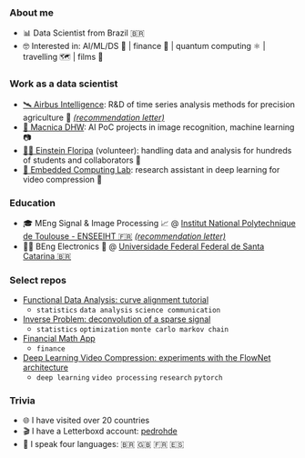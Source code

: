 ### About me

- 📊 Data Scientist from Brazil 🇧🇷
- 🤓 Interested in: AI/ML/DS 🤖 | finance 💸 | quantum computing ⚛️ | travelling 🗺️ | films 🎥

### Work as a data scientist

- [🛰️ Airbus Intelligence](https://www.intelligence-airbusds.com/): R&D of time series analysis methods for precision agriculture 🌱 [_(recommendation letter)_](./recommendations/AIRBUS.pdf)
- [💼 Macnica DHW](https://www.macnicadhw.com.br/): AI PoC projects in image recognition, machine learning 📷
- [👨‍🏫 Einstein Floripa](https://einsteinfloripa.com.br/) (volunteer): handling data and analysis for hundreds of students and collaborators 📖
- [🔬 Embedded Computing Lab](https://eclab.paginas.ufsc.br/): research assistant in deep learning for video compression 🧠

### Education

- 🎓 MEng Signal & Image Processing 📈 @ [Institut National Polytechnique de Toulouse - ENSEEIHT 🇫🇷](https://www.enseeiht.fr/fr/index.html) [_(recommendation letter)_](./recommendations/INP-ENSEEIHT.pdf)
- 🧑‍🎓 BEng Electronics 🔌 @ [Universidade Federal Federal de Santa Catarina 🇧🇷](https://en.ufsc.br/)

### Select repos
- [Functional Data Analysis: curve alignment tutorial](https://pedrorohde.github.io/landmark-registration/)
  - `statistics` `data analysis` `science communication`
- [Inverse Problem: deconvolution of a sparse signal](https://github.com/pedrorohde/n7-inverse-problems)
  - `statistics` `optimization` `monte carlo markov chain`
- [Financial Math App](https://share.streamlit.io/pedrorohde/fin-math-app)
  - `finance`
- [Deep Learning Video Compression: experiments with the FlowNet architecture](https://github.com/pedrorohde/flownet2-pytorch)
  - `deep learning` `video processing` `research` `pytorch`

### Trivia
- 🌐 I have visited over 20 countries<!--: [some pictures](./)-->
- 🎬 I have a Letterboxd account: [pedrohde](https://letterboxd.com/pedrohde/)
- 💬 I speak four languages: 🇧🇷 🇬🇧 🇫🇷 🇪🇸

<!--
**pedrorohde/pedrorohde** is a ✨ _special_ ✨ repository because its `README.md` (this file) appears on your GitHub profile.

Here are some ideas to get you started:

- 🔭 I’m currently working on ...
- 🌱 I’m currently learning ...
- 👯 I’m looking to collaborate on ...
- 🤔 I’m looking for help with ...
- 💬 Ask me about ...
- 📫 How to reach me: ...
- 😄 Pronouns: ...
- ⚡ Fun fact: ...
-->

